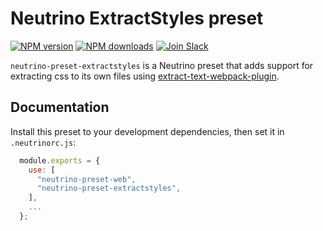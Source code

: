 # Neutrino ExtractStyles preset
[![NPM version][npm-image]][npm-url] [![NPM downloads][npm-downloads]][npm-url]
[![Join Slack][slack-image]][slack-url]

`neutrino-preset-extractstyles` is a Neutrino preset that adds support for
extracting css to its own files using [extract-text-webpack-plugin][plugin].

## Documentation

Install this preset to your development dependencies, then set it in
`.neutrinorc.js`:

```javascript
  module.exports = {
    use: [
      "neutrino-preset-web",
      "neutrino-preset-extractstyles",
    ],
    ...
  };
```


[plugin]: https://github.com/webpack-contrib/extract-text-webpack-plugin
[npm-image]: https://img.shields.io/npm/v/neutrino-preset-extractstyles.svg
[npm-downloads]: https://img.shields.io/npm/dt/neutrino-preset-extractstyles.svg
[npm-url]: https://npmjs.org/package/neutrino-preset-extractstyles
[slack-image]: https://neutrino-slack.herokuapp.com/badge.svg
[slack-url]: https://neutrino-slack.herokuapp.com/
